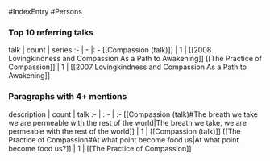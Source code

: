 #IndexEntry #Persons

### Top 10 referring talks
talk | count | series
:- | - |: -
[[Compassion (talk)]] | 1 | [[2008 Lovingkindness and Compassion As a Path to Awakening]]
[[The Practice of Compassion]] | 1 | [[2007 Lovingkindness and Compassion As a Path to Awakening]]

### Paragraphs with 4+ mentions
description | count | talk
:- | : - | :-
[[Compassion (talk)#The breath we take we are permeable with the rest of the world\|The breath we take, we are permeable with the rest of the world]] | 1 | [[Compassion (talk)]]
[[The Practice of Compassion#At what point become food us\|At what point become food us?]] | 1 | [[The Practice of Compassion]]

